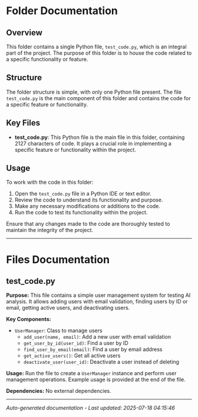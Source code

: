 # Folder Documentation

## Overview
This folder contains a single Python file, `test_code.py`, which is an integral part of the project. The purpose of this folder is to house the code related to a specific functionality or feature.

## Structure
The folder structure is simple, with only one Python file present. The file `test_code.py` is the main component of this folder and contains the code for a specific feature or functionality.

## Key Files
- **test_code.py**: This Python file is the main file in this folder, containing 2127 characters of code. It plays a crucial role in implementing a specific feature or functionality within the project.

## Usage
To work with the code in this folder:
1. Open the `test_code.py` file in a Python IDE or text editor.
2. Review the code to understand its functionality and purpose.
3. Make any necessary modifications or additions to the code.
4. Run the code to test its functionality within the project.

Ensure that any changes made to the code are thoroughly tested to maintain the integrity of the project.

---

# Files Documentation

## test_code.py

**Purpose:** This file contains a simple user management system for testing AI analysis. It allows adding users with email validation, finding users by ID or email, getting active users, and deactivating users.

**Key Components:**
- `UserManager`: Class to manage users
  - `add_user(name, email)`: Add a new user with email validation
  - `get_user_by_id(user_id)`: Find a user by ID
  - `find_user_by_email(email)`: Find a user by email address
  - `get_active_users()`: Get all active users
  - `deactivate_user(user_id)`: Deactivate a user instead of deleting

**Usage:** Run the file to create a `UserManager` instance and perform user management operations. Example usage is provided at the end of the file.

**Dependencies:** No external dependencies.

---
*Auto-generated documentation - Last updated: 2025-07-18 04:15:46*
